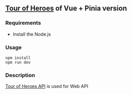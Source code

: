 ## [Tour of Heroes](https://github.com/johnpapa/angular-tour-of-heroes) of Vue + Pinia version

### Requirements

* Install the Node.js

### Usage

```
npm install
npm run dev
```

### Description

[Tour of Heroes API](https://github.com/hi1280/tour-of-heroes-api) is used for Web API